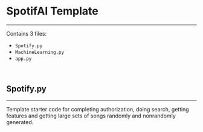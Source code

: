 # SpotifAI Template
---
Contains 3 files:
- `Spotify.py`
- `MachineLearning.py`
- `app.py`

<br>

## Spotify.py
---
Template starter code for completing authorization, doing search, getting features and getting large sets of songs randomly and nonrandomly generated. 
